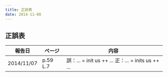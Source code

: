 ```yaml
---
title: 正誤表
date: 2014-11-08
---
```


## 正誤表

<table id="errata" class="tablesorter">
 <thead>
  <tr>
   <th>報告日</th>
   <th>ページ</th>
   <th class="{sorter: false}">内容</th>
  </tr>
 </thead>
 <tbody>
<!--
  <tr>
   <td>2014/11/11</td>
   <td></td>
   <td>
    誤：<br>
    正：
   </td>
  </tr>
-->
  <tr>
   <td>2014/11/07</td>
   <td>p.59 L.7</td>
   <td>
    誤：... = init us ++ ...
    正：... = inits us ++ ...
   </td>
  </tr>
 </tbody>
</table>

<script type="text/javascript">
  $(document).ready(function()
       {
           $("#errata").tablesorter();
       }
  );
</script>